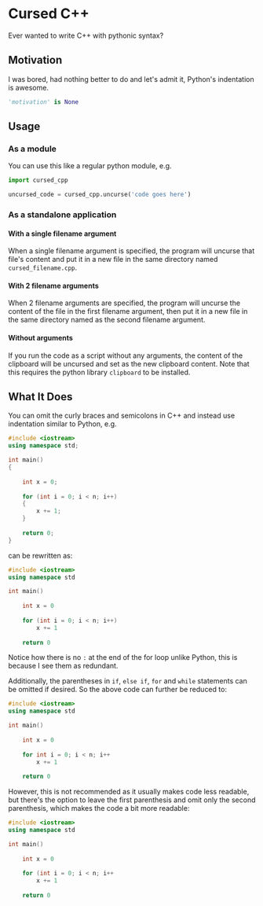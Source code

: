 # Cursed C++
Ever wanted to write C++ with pythonic syntax?

## Motivation
I was bored, had nothing better to do and let's admit it, Python's indentation is awesome.
```python
'motivation' is None
```

## Usage

### As a module

You can use this like a regular python module, e.g.

```python
import cursed_cpp

uncursed_code = cursed_cpp.uncurse('code goes here')
```

### As a standalone application

#### With a single filename argument
When a single filename argument is specified, the program will uncurse that file's content and put it in a new file in the same directory named `cursed_filename.cpp`.

#### With 2 filename arguments
When 2 filename arguments are specified, the program will uncurse the content of the file in the first filename argument, then put it in a new file in the same directory named as the second filename argument.

#### Without arguments
If you run the code as a script without any arguments, the content of the clipboard will be uncursed and set as the new clipboard content.
Note that this requires the python library `clipboard` to be installed.


## What It Does
You can omit the curly braces and semicolons in C++ and instead use indentation similar to Python, e.g.

```cpp
#include <iostream>
using namespace std;

int main()
{
  
    int x = 0;
  
    for (int i = 0; i < n; i++)
    {
        x += 1;
    }
  
    return 0;
}
```
can be rewritten as:
```cpp
#include <iostream>
using namespace std

int main()
  
    int x = 0
  
    for (int i = 0; i < n; i++)
        x += 1
  
    return 0
```
Notice how there is no `:` at the end of the for loop unlike Python, this is because I see them as redundant.

Additionally, the parentheses in `if`, `else if`, `for` and `while` statements can be omitted if desired.
So the above code can further be reduced to:
```cpp
#include <iostream>
using namespace std

int main()
  
    int x = 0
  
    for int i = 0; i < n; i++
        x += 1
  
    return 0
```
However, this is not recommended as it usually makes code less readable, but there's the option to leave the first parenthesis and omit only the second parenthesis, which makes the code a bit more readable:
```cpp
#include <iostream>
using namespace std

int main()
  
    int x = 0
  
    for (int i = 0; i < n; i++
        x += 1
  
    return 0
```
